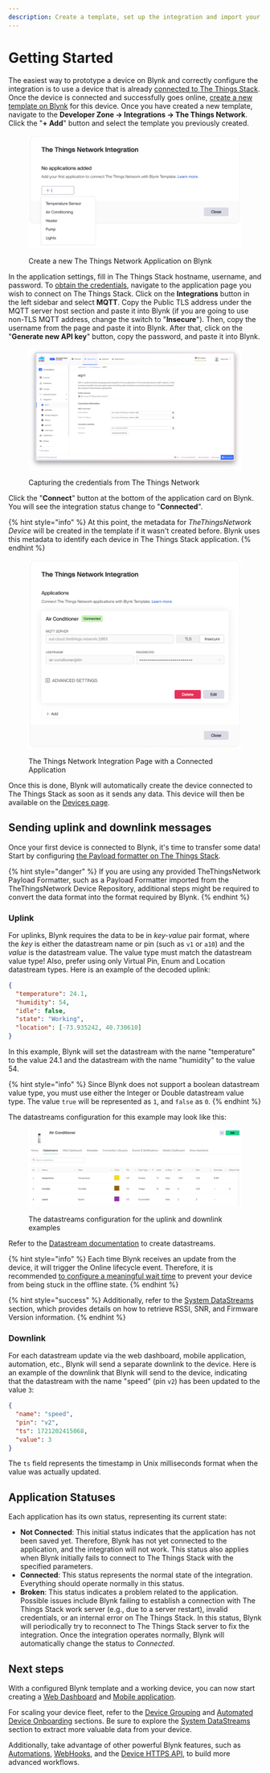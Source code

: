```yaml
---
description: Create a template, set up the integration and import your first device
---
```


# Getting Started

The easiest way to prototype a device on Blynk and correctly configure the integration is to use a device that is already [connected to The Things Stack](https://www.thethingsindustries.com/docs/devices/adding-devices/). Once the device is connected and successfully goes online, [create a new template on Blynk](../../getting-started/template-quick-setup/) for this device. Once you have created a new template, navigate to the **Developer Zone -> Integrations -> The Things Network**. Click the "**+ Add**" button and select the template you previously created.

<figure><img src="../../.gitbook/assets/add-application.png" alt="" width="563"><figcaption><p>Create a new The Things Network Application on Blynk</p></figcaption></figure>

In the application settings, fill in The Things Stack hostname, username, and password. To [obtain the credentials](https://www.thethingsindustries.com/docs/integrations/mqtt/#creating-an-api-key), navigate to the application page you wish to connect on The Things Stack. Click on the **Integrations** button in the left sidebar and select **MQTT**. Copy the Public TLS address under the MQTT server host section and paste it into Blynk (if you are going to use non-TLS MQTT address, change the switch to "**Insecure**"). Then, copy the username from the page and paste it into Blynk. After that, click on the "**Generate new API key**" button, copy the password, and paste it into Blynk.

<div data-full-width="false"><figure><img src="../../.gitbook/assets/Снимок экрана 2024-07-18 в 16.36.27.png" alt=""><figcaption><p>Capturing the credentials from The Things Network</p></figcaption></figure></div>

Click the "**Connect**" button at the bottom of the application card on Blynk. You will see the integration status change to "**Connected**".

{% hint style="info" %}
At this point, the metadata for _TheThingsNetwork Device_ will be created in the template if it wasn't created before. Blynk uses this metadata to identify each device in The Things Stack application.
{% endhint %}

<figure><img src="../../.gitbook/assets/the-things-network-application-connected (1).png" alt="" width="563"><figcaption><p>The Things Network Integration Page with a Connected Application</p></figcaption></figure>

Once this is done, Blynk will automatically create the device connected to The Things Stack as soon as it sends any data. This device will then be available on the [Devices page](../../blynk.console/devices/).

## Sending uplink and downlink messages

Once your first device is connected to Blynk, it's time to transfer some data! Start by configuring [the Payload formatter on The Things Stack](https://www.thethingsindustries.com/docs/integrations/payload-formatters/).

{% hint style="danger" %}
If you are using any provided TheThingsNetwork Payload Formatter, such as a Payload Formatter imported from the TheThingsNetwork Device Repository, additional steps might be required to convert the data format into the format required by Blynk.
{% endhint %}

### Uplink

For uplinks, Blynk requires the data to be in _key-value_ pair format, where the _key_ is either the datastream name or pin (such as `v1` or `a10`) and the _value_ is the datastream value. The value type must match the datastream value type! Also, prefer using only Virtual Pin, Enum and Location datastream types. Here is an example of the decoded uplink:

```json
{
  "temperature": 24.1,
  "humidity": 54,
  "idle": false,
  "state": "Working",
  "location": [-73.935242, 40.730610]
}
```

In this example, Blynk will set the datastream with the name "temperature" to the value 24.1 and the datastream with the name "humidity" to the value 54.

{% hint style="info" %}
Since Blynk does not support a boolean datastream value type, you must use either the Integer or Double datastream value type. The value `true` will be represented as `1`, and `false` as `0`.
{% endhint %}

The datastreams configuration for this example may look like this:

<figure><img src="../../.gitbook/assets/Снимок экрана 2024-07-18 в 16.37.27.png" alt=""><figcaption><p>The datastreams configuration for the uplink and downlink examples</p></figcaption></figure>

Refer to the [Datastream documentation](../../blynk.console/templates/datastreams/) to create datastreams.

{% hint style="info" %}
Each time Blynk receives an update from the device, it will trigger the Online lifecycle event. Therefore, it is recommended [to configure a meaningful wait time](../../blynk.console/templates/connection-lifecycle.md) to prevent your device from being stuck in the offline state.
{% endhint %}

{% hint style="success" %}
Additionally, refer to the [System DataStreams](system-datastreams.md) section, which provides details on how to retrieve RSSI, SNR, and Firmware Version information.
{% endhint %}

### Downlink

For each datastream update via the web dashboard, mobile application, automation, etc., Blynk will send a separate downlink to the device. Here is an example of the downlink that Blynk will send to the device, indicating that the datastream with the name "speed" (pin `v2`) has been updated to the value `3`:

```json
{
  "name": "speed",
  "pin": "v2",
  "ts": 1721202415068,
  "value": 3
}
```

The `ts` field represents the timestamp in Unix milliseconds format when the value was actually updated.

## Application Statuses

Each application has its own status, representing its current state:

* **Not Connected**: This initial status indicates that the application has not been saved yet. Therefore, Blynk has not yet connected to the application, and the integration will not work. This status also applies when Blynk initially fails to connect to The Things Stack with the specified parameters.
* **Connected**: This status represents the normal state of the integration. Everything should operate normally in this status.
* **Broken**: This status indicates a problem related to the application. Possible issues include Blynk failing to establish a connection with The Things Stack work server (e.g., due to a server restart), invalid credentials, or an internal error on The Things Stack. In this status, Blynk will periodically try to reconnect to The Things Stack server to fix the integration. Once the integration operates normally, Blynk will automatically change the status to _Connected_.

## Next steps

With a configured Blynk template and a working device, you can now start creating a [Web Dashboard](../../blynk.console/templates/dashboard/) and [Mobile application](../../blynk.apps/constructor.md).

For scaling your device fleet, refer to the [Device Grouping](device-grouping.md) and [Automated Device Onboarding](automated-device-onboarding.md) sections. Be sure to explore the [System DataStreams](system-datastreams.md) section to extract more valuable data from your device.

Additionally, take advantage of other powerful Blynk features, such as [Automations](../../concepts/automations.md), [WebHooks](../../blynk.console/settings/developers/webhooks.md), and the [Device HTTPS API](../../blynk.cloud/device-https-api/), to build more advanced workflows.
